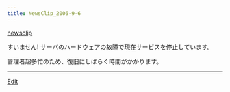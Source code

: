 ```yaml
---
title: NewsClip_2006-9-6
---
```

[newsclip](/newsclip)

すいません! サーバのハードウェアの故障で現在サービスを停止しています。

管理者超多忙のため、復旧にしばらく時間がかかります。





----

[Edit](https://github.com/vitroid/vitroid.github.io/edit/master/MD/NewsClip_2006-9-6.md)

